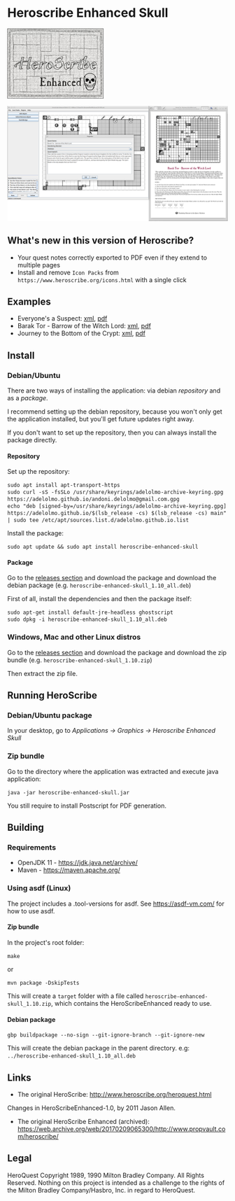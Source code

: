 # Heroscribe Enhanced Skull

<img src="src/main/resources/Splash.jpg" width="220" height="160">

![Heroscribe Enhance UI and PDF export](examples/screenshot.png)



## What's new in this version of Heroscribe?

- Your quest notes correctly exported to PDF even if they extend to multiple pages
- Install and remove `Icon Packs` from `https://www.heroscribe.org/icons.html` with a single click

## Examples

- Everyone's a Suspect: [xml](examples/Everyone's%20a%20Suspect.xml), [pdf](examples/Everyone's%20a%20Suspect.pdf)
- Barak Tor - Barrow of the Witch Lord: [xml](examples/HQBase-12-BarakTor-BarrowoftheWitchLord_EU.xml), [pdf](examples/HQBase-12-BarakTor-BarrowoftheWitchLord_EU.pdf)
- Journey to the Bottom of the Crypt: [xml](examples/Journey%20to%20the%20Bottom%20of%20the%20Crypt.xml), [pdf](examples/Journey%20to%20the%20Bottom%20of%20the%20Crypt.pdf)

## Install

### Debian/Ubuntu

There are two ways of installing the application: via debian _repository_ and as a _package_.

I recommend setting up the debian repository, because you won't only get the application installed,
but you'll get future updates right away.

If you don't want to set up the repository, then you can always install the package directly.

#### Repository

Set up the repository:

    sudo apt install apt-transport-https
    sudo curl -sS -fsSLo /usr/share/keyrings/adelolmo-archive-keyring.gpg https://adelolmo.github.io/andoni.delolmo@gmail.com.gpg
    echo "deb [signed-by=/usr/share/keyrings/adelolmo-archive-keyring.gpg] https://adelolmo.github.io/$(lsb_release -cs) $(lsb_release -cs) main" | sudo tee /etc/apt/sources.list.d/adelolmo.github.io.list

Install the package:

    sudo apt update && sudo apt install heroscribe-enhanced-skull

#### Package

Go to the [releases section](https://github.com/adelolmo/heroscribe/releases/latest) and download the package
and download the debian package (e.g. `heroscribe-enhanced-skull_1.10_all.deb`)

First of all, install the dependencies and then the package itself:

    sudo apt-get install default-jre-headless ghostscript
    sudo dpkg -i heroscribe-enhanced-skull_1.10_all.deb

### Windows, Mac and other Linux distros

Go to the [releases section](https://github.com/adelolmo/heroscribe/releases/latest) and download the package
and download the zip bundle (e.g. `heroscribe-enhanced-skull_1.10.zip`)

Then extract the zip file.

## Running HeroScribe

### Debian/Ubuntu package

In your desktop, go to _Applications -> Graphics -> Heroscribe Enhanced Skull_

### Zip bundle

Go to the directory where the application was extracted and execute java application:

    java -jar heroscribe-enhanced-skull.jar

You still require to install Postscript for PDF generation.

## Building

### Requirements

- OpenJDK 11 - https://jdk.java.net/archive/
- Maven - https://maven.apache.org/

### Using asdf (Linux)

The project includes a .tool-versions for asdf.
See https://asdf-vm.com/ for how to use asdf.

#### Zip bundle
In the project's root folder:

    make

or

    mvn package -DskipTests

This will create a `target` folder with a file called `heroscribe-enhanced-skull_1.10.zip`, which contains the HeroScribeEnhanced ready to use.

#### Debian package

    gbp buildpackage --no-sign --git-ignore-branch --git-ignore-new

This will create the debian package in the parent directory. e.g: `../heroscribe-enhanced-skull_1.10_all.deb`

## Links

- The original HeroScribe: <http://www.heroscribe.org/heroquest.html>

Changes in HeroScribeEnhanced-1.0, by 2011 Jason Allen.
- The original HeroScribe Enhanced (archived): <https://web.archive.org/web/20170209065300/http://www.propvault.com/heroscribe/>

## Legal

HeroQuest Copyright 1989, 1990 Milton Bradley Company. All Rights Reserved. Nothing on this project is intended as a challenge to the rights of the Milton Bradley Company/Hasbro, Inc. in regard to HeroQuest.
